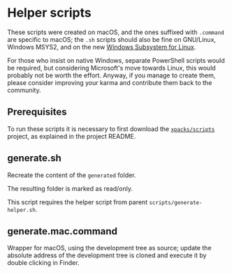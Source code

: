 # Helper scripts

These scripts were created on macOS, and the ones suffixed with `.command` are specific to macOS; the `.sh` scripts should also be fine on GNU/Linux, Windows MSYS2, and on the new [Windows Subsystem for Linux](https://msdn.microsoft.com/commandline/wsl/about).

For those who insist on native Windows, separate PowerShell scripts would be required, but considering Microsoft's move towards Linux, this would probably not be worth the effort. Anyway, if you manage to create them, please consider improving your karma and contribute them back to the community.

## Prerequisites

To run these scripts it is necessary to first download the [`xpacks/scripts`](https://github.com/xpacks/scripts) project, as explained in the project README.

## generate.sh

Recreate the content of the `generated` folder.

The resulting folder is marked as read/only.

This script requires the helper script from parent `scripts/generate-helper.sh`.

## generate.mac.command

Wrapper for macOS, using the development tree as source; update the absolute address of the development tree is cloned and execute it by double clicking in Finder.
